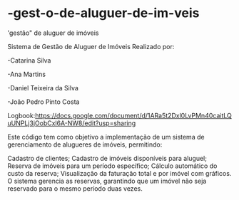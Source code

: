 # -gest-o-de-aluguer-de-im-veis
'gestão" de aluguer de imóveis 

Sistema de Gestão de Aluguer de Imóveis
Realizado por:

-Catarina Silva

-Ana Martins

-Daniel Teixeira da Silva

-João Pedro Pinto Costa

Logbook:https://docs.google.com/document/d/1ARa5t2Dxl0LvPMn40caitLQuUNPLj3jOobCxl6A-NW8/edit?usp=sharing

Este código tem como objetivo a implementação de um sistema de gerenciamento de alugueres de imóveis, permitindo:

Cadastro de clientes;
Cadastro de imóveis disponíveis para aluguel;
Reserva de imóveis para um período específico;
Cálculo automático do custo da reserva;
Visualização da faturação total e por imóvel com gráficos.
O sistema gerencia as reservas, garantindo que um imóvel não seja reservado para o mesmo período duas vezes.
